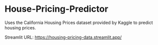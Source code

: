# House-Pricing-Predictor

Uses the California Housing Prices dataset provided by Kaggle to predict housing prices.

Streamlit URL: https://housing-pricing-data.streamlit.app/ 
